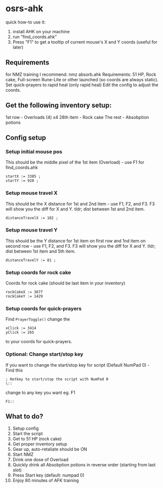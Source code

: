 # osrs-ahk

quick how-to use it:

1. install AHK on your machine
2. run "find_coords.ahk"
3. Press "F1" to get a tooltip of current mouse's X and Y coords (useful for later)


## Requirements
for NMZ training I recommend: nmz absorb.ahk
Requirements: 51 HP, Rock cake, Full-screen Rune-Lite or other launched (so coords are always static).
Set quick-prayers to rapid heal (only rapid heal)
Edit the config to adjust the coords.

## Get the following inventory setup:
1st row - Overloads (4) x4
28th item - Rock cake
The rest - Absobption potions


## Config setup


### Setup initial mouse pos
This should be the middle pixel of the 1st item (Overload) - use F1 for find_coords.ahk
```
startX := 3385 ;
startY := 920 ;
```

### Setup mouse travel X
This should be the X distance for 1st and 2nd item - use F1, F2, and F3. F3 will show you the diff for X and Y. tldr; dist between 1st and 2nd item.
```
distanceTravelX := 102 ;
```

### Setup mouse travel Y
This should be the Y distance for 1st item on first row and 1nd item on second row - use F1, F2, and F3. F3 will show you the diff for X and Y. tldr; dist between 1st item and 5th item.
```
distanceTravelY := 81 ;
```

### Setup coords for rock cake
Coords for rock cake (should be last item in your inventory)
```
rockCakeX := 3677
rockCakeY := 1429
```

### Setup coords for quick-prayers
Find
```PrayerToggle()```
change the
```
xClick := 3414
yClick := 265
```
to your coords for quick-prayers.


### Optional: Change start/stop key
If you want to change the start/stop key for script (Default NumPad 0) - Find this
```
; Hotkey to start/stop the script with NumPad 0
\::
```

change to any key you want eg. F1
```
F1::
```



## What to do?

1. Setup config
2. Start the script
3. Get to 51 HP (rock cake)
4. Get proper inventory setup
5. Gear up, auto-retaliate should be ON
6. Start NMZ
7. Drink one dose of Overload
8. Quickly drink all Absobption potions in reverse order (starting from last slot)
9. Press Start key (default: numpad 0)
10. Enjoy 80 minutes of AFK training

    




